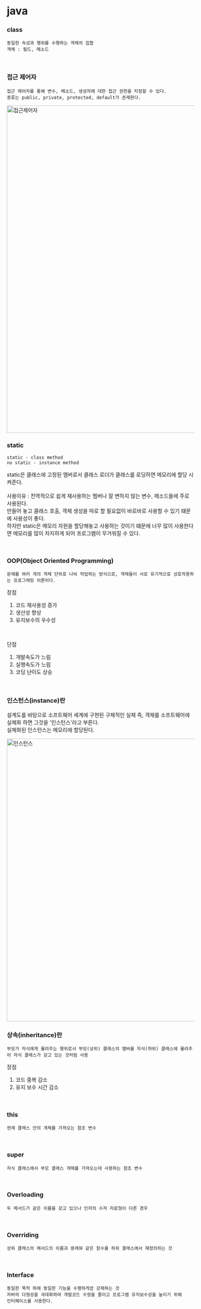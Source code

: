 # java 

### class
```
동일한 속성과 행위를 수행하는 객체의 집합
객체 : 필드, 메소드
```

<br>

### 접근 제어자
```
접근 제어자를 통해 변수, 메소드, 생성자에 대한 접근 권한을 지정할 수 있다.
종류는 public, private, protected, default가 존재한다. 
```
<img width="876" alt="접근제어자" src="https://user-images.githubusercontent.com/99054659/164952723-526a1bbb-cd3b-4c8c-9927-e354984cdbcd.png">

<br>

### static
```
static - class method
no static - instance method
```

static은 클래스에 고정된 멤버로서 클래스 로더가 클래스를 로딩하면 메모리에 할당 시켜준다. <br><br>
사용이유 : 전역적으로 쉽게 재사용하는 멤버나 잘 변하지 않는 변수, 메소드들에 주로 사용된다. <br>
만들어 놓고 클래스 호출, 객체 생성을 따로 할 필요없이 바로바로 사용할 수 있기 떄문에 사용성이 좋다. <br>
하지만 static은 메모리 자원을 할당해놓고 사용하는 것이기 떄문에 너무 많이 사용한다면 메모리를 많이 차지하게 되어 프로그램이 무거워질 수 있다.

<br>

### OOP(Object Oriented Programming)
```
문제를 여러 개의 객체 단위로 나눠 작업하는 방식으로, 객체들이 서로 유기적으로 상호작용하는 프로그래밍 이론이다.
```
장점
1. 코드 재사용성 증가
2. 생산성 향상
3. 유지보수의 우수성

<br>

단점
1. 개발속도가 느림
2. 실행속도가 느림
3. 코딩 난이도 상승

<br>

### 인스턴스(instance)란

설계도를 바탕으로 소프트웨어 세계에 구현된 구체적인 실체 즉, 객체를 소프트웨어에 실체화 하면 그것을 '인스턴스'라고 부른다. <br>
실체화된 인스턴스는 메모리에 할당된다.

<img width="757" alt="인스턴스" src="https://user-images.githubusercontent.com/99054659/164957609-7f1bf93d-20db-45c2-943e-91f0c5736f64.png">

<br>

### 상속(inheritance)란
```
부모가 자식에게 물려주는 행위로서 부모(상위) 클래스의 멤버를 자식(하위) 클래스에 물려주어 자식 클래스가 갖고 있는 것처럼 사용
```

장점
1. 코드 중복 감소
2. 유지 보수 시간 감소

<br> 

### this

```
현재 클래스 안의 개체를 가져오는 참조 변수 
```

<br>

### super
```
자식 클래스에서 부모 클래스 개체를 가져오는데 사용하는 참조 변수
```

<br>

### Overloading
```
두 메서드가 같은 이름을 갖고 있으나 인자의 수자 자료형이 다른 경우
```

<br>

### Overriding
```
상위 클래스의 메서드의 이름과 용례와 같은 함수를 하위 클래스에서 재정의하는 것
```

<br>

### Interface 
```
동일한 목적 하에 동일한 기능을 수행하게끔 강제하는 것
자바의 다형성을 극대화하여 개발코드 수정을 줄이고 프로그램 유지보수성을 높이기 위해
인터페이스를 사용한다.
```




